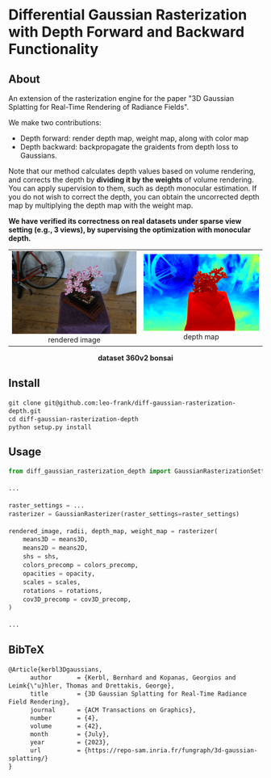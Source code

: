 # Differential Gaussian Rasterization with Depth Forward and Backward Functionality

## About

An extension of the rasterization engine for the paper "3D Gaussian Splatting for Real-Time Rendering of Radiance Fields". 

We make two contributions: 
* Depth forward: render depth map, weight map, along with color map 
* Depth backward: backpropagate the graidents from depth loss to Gaussians.

Note that our method calculates depth values based on volume rendering, and  corrects the depth by **dividing it by the weights** of volume rendering. You can apply supervision to them, such as depth  monocular estimation. If you do not wish to correct the depth, you can obtain the uncorrected  depth map by multiplying the depth map with the weight map.

**We have verified its correctness on real datasets under sparse view setting (e.g., 3 views), by supervising the optimization with monocular depth.**

<div><table frame=void>
	<tr>
        <td><div><center>
        	<img src="./doc/19800_DSCF5801_PSNR32.90.png"
                 alt="Typora-Logo"/>
        	<br>
        	rendered image
        </center></div></td>    
     	<td><div><center>
    		<img src="./doc/19800_DSCF5801_dep.png"
                 alt="Typora-Logo"/>
    		<br>
    		depth map
        </center></div></td>
    </div><table frame=void>
<p style="text-align: center;"><strong>dataset 360v2 bonsai</strong></p>

## Install

```shell
git clone git@github.com:leo-frank/diff-gaussian-rasterization-depth.git
cd diff-gaussian-rasterization-depth
python setup.py install
```



## Usage

```python
from diff_gaussian_rasterization_depth import GaussianRasterizationSettings, GaussianRasterizer

...

raster_settings = ...
rasterizer = GaussianRasterizer(raster_settings=raster_settings)    

rendered_image, radii, depth_map, weight_map = rasterizer(
    means3D = means3D, 
    means2D = means2D,  
    shs = shs,          
    colors_precomp = colors_precomp,
    opacities = opacity, 
    scales = scales,   
    rotations = rotations,  
    cov3D_precomp = cov3D_precomp,
)

...
```



<section class="section" id="BibTeX">
  <div class="container is-max-desktop content">
    <h2 class="title">BibTeX</h2>
    <pre><code>@Article{kerbl3Dgaussians,
      author       = {Kerbl, Bernhard and Kopanas, Georgios and Leimk{\"u}hler, Thomas and Drettakis, George},
      title        = {3D Gaussian Splatting for Real-Time Radiance Field Rendering},
      journal      = {ACM Transactions on Graphics},
      number       = {4},
      volume       = {42},
      month        = {July},
      year         = {2023},
      url          = {https://repo-sam.inria.fr/fungraph/3d-gaussian-splatting/}
}</code></pre>
  </div>
</section>
